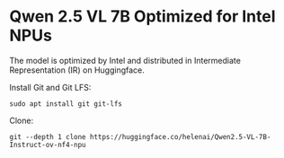 # Qwen 2.5 VL 7B Optimized for Intel NPUs

The model is optimized by Intel and distributed in Intermediate Representation (IR) on Huggingface.

Install Git and Git LFS:
```
sudo apt install git git-lfs
```

Clone:
```
git --depth 1 clone https://huggingface.co/helenai/Qwen2.5-VL-7B-Instruct-ov-nf4-npu
```